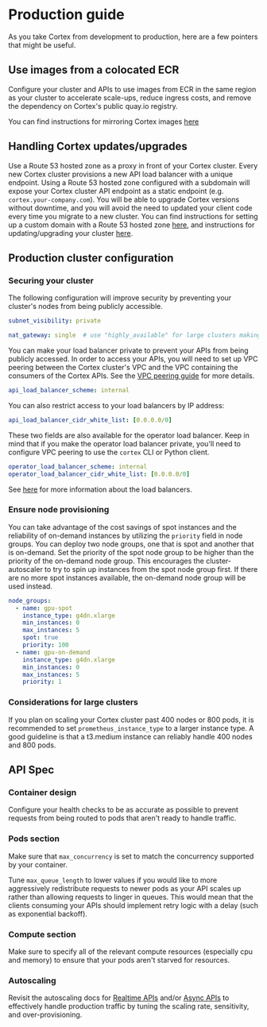 # Production guide

As you take Cortex from development to production, here are a few pointers that might be useful.

## Use images from a colocated ECR

Configure your cluster and APIs to use images from ECR in the same region as your cluster to accelerate scale-ups, reduce ingress costs, and remove the dependency on Cortex's public quay.io registry.

You can find instructions for mirroring Cortex images [here](../advanced/self-hosted-images.md)

## Handling Cortex updates/upgrades

Use a Route 53 hosted zone as a proxy in front of your Cortex cluster. Every new Cortex cluster provisions a new API load balancer with a unique endpoint. Using a Route 53 hosted zone configured with a subdomain will expose your Cortex cluster API endpoint as a static endpoint (e.g. `cortex.your-company.com`). You will be able to upgrade Cortex versions without downtime, and you will avoid the need to updated your client code every time you migrate to a new cluster. You can find instructions for setting up a custom domain with a Route 53 hosted zone [here](../networking/custom-domain.md), and instructions for updating/upgrading your cluster [here](update.md).

## Production cluster configuration

### Securing your cluster

The following configuration will improve security by preventing your cluster's nodes from being publicly accessible.

```yaml
subnet_visibility: private

nat_gateway: single  # use "highly_available" for large clusters making requests to services outside of the cluster
```

You can make your load balancer private to prevent your APIs from being publicly accessed. In order to access your APIs, you will need to set up VPC peering between the Cortex cluster's VPC and the VPC containing the consumers of the Cortex APIs. See the [VPC peering guide](../networking/vpc-peering.md) for more details.

```yaml
api_load_balancer_scheme: internal
```

You can also restrict access to your load balancers by IP address:

```yaml
api_load_balancer_cidr_white_list: [0.0.0.0/0]
```

These two fields are also available for the operator load balancer. Keep in mind that if you make the operator load balancer private, you'll need to configure VPC peering to use the `cortex` CLI or Python client.

```yaml
operator_load_balancer_scheme: internal
operator_load_balancer_cidr_white_list: [0.0.0.0/0]
```

See [here](../networking/load-balancers.md) for more information about the load balancers.

### Ensure node provisioning

You can take advantage of the cost savings of spot instances and the reliability of on-demand instances by utilizing the `priority` field in node groups. You can deploy two node groups, one that is spot and another that is on-demand. Set the priority of the spot node group to be higher than the priority of the on-demand node group. This encourages the cluster-autoscaler to try to spin up instances from the spot node group first. If there are no more spot instances available, the on-demand node group will be used instead.

```yaml
node_groups:
  - name: gpu-spot
    instance_type: g4dn.xlarge
    min_instances: 0
    max_instances: 5
    spot: true
    priority: 100
  - name: gpu-on-demand
    instance_type: g4dn.xlarge
    min_instances: 0
    max_instances: 5
    priority: 1
```

### Considerations for large clusters

If you plan on scaling your Cortex cluster past 400 nodes or 800 pods, it is recommended to set `prometheus_instance_type` to a larger instance type. A good guideline is that a t3.medium instance can reliably handle 400 nodes and 800 pods.

## API Spec

### Container design

Configure your health checks to be as accurate as possible to prevent requests from being routed to pods that aren't ready to handle traffic.

### Pods section

Make sure that `max_concurrency` is set to match the concurrency supported by your container.

Tune `max_queue_length` to lower values if you would like to more aggressively redistribute requests to newer pods as your API scales up rather than allowing requests to linger in queues. This would mean that the clients consuming your APIs should implement retry logic with a delay (such as exponential backoff).

### Compute section

Make sure to specify all of the relevant compute resources (especially cpu and memory) to ensure that your pods aren't starved for resources.

### Autoscaling

Revisit the autoscaling docs for [Realtime APIs](../../workloads/realtime/autoscaling.md) and/or [Async APIs](../../workloads/async/autoscaling.md) to effectively handle production traffic by tuning the scaling rate, sensitivity, and over-provisioning.
